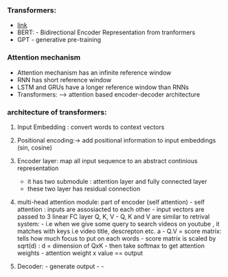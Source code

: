 ### Transformers:
 - [link](https://www.youtube.com/watch?v=4Bdc55j80l8)
 -  BERT: - Bidirectional Encoder Representation from tranformers
 -  GPT - generative pre-training
 
 ### Attention mechanism
 -  Attention mechanism has an infinite reference window
 -  RNN has short reference window
 -  LSTM and GRUs have a longer reference window than RNNs
 -  Transformers: --> attention based encoder-decoder architecture
 
 ### architecture of transformers:
 1. Input Embedding : convert words to context vectors
 2. Positional encoding:->  add positional information  to input embeddings (sin, cosine)
 3. Encoder layer:  map all input sequence to an abstract continious representation
      - it has two submodule : attention layer and fully connected layer
      - these two layer has residual connection
  4. multi-head attention module: part of encoder (self attention)
    - self attention : inputs are assosiacted to each other
    - input vectors are passed to  3 linear FC layer Q, K, V
    - Q, K and V are similar to retrival system: 
    - i.e when we give some query to search videos on youtube , it matches with keys i.e video title, descrepton etc. a
    -  Q.V  = score matrix: tells how much focus to put on each words
    -  score matrix is scaled by sqrt(d) : d = dimension of QxK
    -  then take softmax to get attention weights
    -  attention weight x value  == output
   
   5. Decoder: 
    - generate output
    - 
    -  
 
